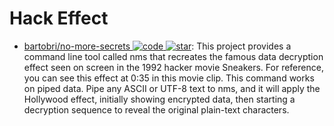 # Hack Effect

- [bartobri/no-more-secrets ![code](https://ng-tech.icu/assets/code.svg) ![star](https://img.shields.io/github/stars/bartobri/no-more-secrets)](https://github.com/bartobri/no-more-secrets): This project provides a command line tool called nms that recreates the famous data decryption effect seen on screen in the 1992 hacker movie Sneakers. For reference, you can see this effect at 0:35 in this movie clip. This command works on piped data. Pipe any ASCII or UTF-8 text to nms, and it will apply the Hollywood effect, initially showing encrypted data, then starting a decryption sequence to reveal the original plain-text characters.
